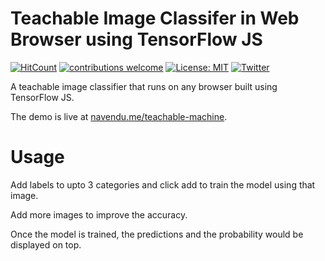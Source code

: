 # Teachable Image Classifer in Web Browser using TensorFlow JS 

[![HitCount](http://hits.dwyl.com/navendu-pottekkat/teachable-machine.svg)](http://hits.dwyl.com/navendu-pottekkat/teachable-machine)
[![contributions welcome](https://img.shields.io/badge/contributions-welcome-brightgreen.svg?style=flat)](https://github.com/navendu-pottekkat/navendu-pottekkat.github.io/issues)
[![License: MIT](https://img.shields.io/badge/License-MIT-yellow.svg)](https://opensource.org/licenses/MIT)
[![Twitter](https://img.shields.io/twitter/follow/navendu_23.svg?style=social&label=@navendu_23)](https://twitter.com/navendu_23) 

A teachable image classifier that runs on any browser built using TensorFlow JS.

The demo is live at [navendu.me/teachable-machine](https://navendu.me/teachable-machine).

# Usage

Add labels to upto 3 categories and click add to train the model using that image.

Add more images to improve the accuracy.

Once the model is trained, the predictions and the probability would be displayed on top.
